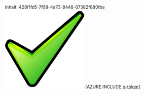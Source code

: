 Inhalt: 428f1fd5-7f98-4a73-8448-07382f880fbe![Bild](0a677a51-aa99-4bf0-90c6-613f96993c91.png)
[AZURE.INCLUDE [b-token](f8418723-2c18-474c-87a8-ecc7c3943e3c.md)]

